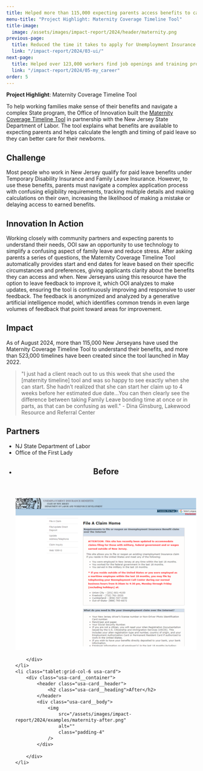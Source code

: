 ```yaml
---
title: Helped more than 115,000 expecting parents access benefits to care for their newborns
menu-title: "Project Highlight: Maternity Coverage Timeline Tool"
title-image:
  image: /assets/images/impact-report/2024/header/maternity.png
previous-page:
  title: Reduced the time it takes to apply for Unemployment Insurance from nearly 4 hours to less than 25 minutes
  link: "/impact-report/2024/03-ui/"
next-page:
  title: Helped over 123,000 workers find job openings and training programs and explore new careers in New Jersey
  link: "/impact-report/2024/05-my_career"
order: 5
---
```


<div class="usa-alert usa-alert--info usa-alert--no-icon">
    <div class="usa-alert__body">
        <p class="usa-alert__text">
            <strong> Project Highlight</strong>: Maternity Coverage Timeline Tool
        </p>
    </div>

</div>

To help working families make sense of their benefits and navigate a complex State program, the Office of Innovation built the [Maternity Coverage Timeline Tool](https://www.nj.gov/labor/myleavebenefits/worker/maternity/timeline-welcome.shtml) in partnership with the New Jersey State Department of Labor. The tool explains what benefits are available to expecting parents and helps calculate the length and timing of paid leave so they can better care for their newborns.

## Challenge

Most people who work in New Jersey qualify for paid leave benefits under Temporary Disability Insurance and Family Leave Insurance. However, to use these benefits, parents must navigate a complex application process with confusing eligibility requirements, tracking multiple details and making calculations on their own, increasing the likelihood of making a mistake or delaying access to earned benefits.

## Innovation In Action

Working closely with community partners and expecting parents to understand their needs, OOI saw an opportunity to use technology to simplify a confusing aspect of family leave and reduce stress. After asking parents a series of questions, the Maternity Coverage Timeline Tool automatically provides start and end dates for leave based on their specific circumstances and preferences, giving applicants clarity about the benefits they can access and when. New Jerseyans using this resource have the option to leave feedback to improve it, which OOI analyzes to make updates, ensuring the tool is continuously improving and responsive to user feedback. The feedback is anonymized and analyzed by a generative artificial intelligence model, which identifies common trends in even large volumes of feedback that point toward areas for improvement.

## Impact

As of August 2024, more than 115,000 New Jerseyans have used the Maternity Coverage Timeline Tool to understand their benefits, and more than 523,000 timelines have been created since the tool launched in May 2022.

> "I just had a client reach out to us this week that she used the [maternity timeline] tool and was so happy to see exactly when she can start. She hadn’t realized that she can start her claim up to 4 weeks before her estimated due date…You can then clearly see the difference between taking Family Leave bonding time at once or in parts, as that can be confusing as well." - Dina Ginsburg, Lakewood Resource and Referral Center

## Partners

- NJ State Department of Labor
- Office of the First Lady

<ul class="usa-card-group padding-top-2">
    <li class="tablet:grid-col-6 usa-card">
        <div class="usa-card__container">
            <header class="usa-card__header">
                <h2 class="usa-card__heading">Before</h2>
            </header>
            <div class="usa-card__body">
                <img
                    src="/assets/images/impact-report/2024/examples/maternity-before.png"
                    alt=""
                    class="padding-4"
                />
            </div>
            
        </div>
    </li>
    <li class="tablet:grid-col-6 usa-card">
        <div class="usa-card__container">
            <header class="usa-card__header">
                <h2 class="usa-card__heading">After</h2>
            </header>
            <div class="usa-card__body">
                <img
                    src="/assets/images/impact-report/2024/examples/maternity-after.png"
                    alt=""
                    class="padding-4"
                />
            </div>
            
        </div>
    </li>
</ul>
